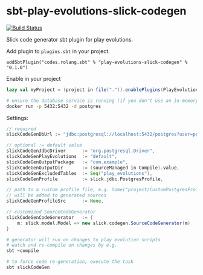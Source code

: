 # sbt-play-evolutions-slick-codegen

[![Build Status](https://travis-ci.org/rolang/sbt-play-evolutions-slick-codegen.svg?branch=master)](https://travis-ci.org/rolang/sbt-play-evolutions-slick-codegen)

Slick code generator sbt plugin for play evolutions.

Add plugin to `plugins.sbt` in your project.

```
addSbtPlugin("codes.rolang.sbt" % "play-evolutions-slick-codegen" % "0.1.0")
```

Enable in your project
```scala
lazy val myProject = (project in file(".")).enablePlugins(PlayEvolutionsSlickCodeGenPlugin)
```

```bash
# ensure the database service is running (if you don't use an in-memory database), e.g.
docker run -p 5432:5432 -d postgres
```

Settings:
```scala
// required
slickCodeGenDbUrl := "jdbc:postgresql://localhost:5432/postgres?user=postgres",

// optional := default value
slickCodeGenJdbcDriver      := "org.postgresql.Driver",
slickCodeGenPlayEvolutions  := "default",
slickCodeGenOutputPackage   := "com.example",
slickCodeGenOutputDir       := (sourceManaged in Compile).value,
slickCodeGenExcludedTables  := Seq("play_evolutions"),
slickCodeGenProfile         := slick.jdbc.PostgresProfile,

// path to a custom profile file, e.g. Some("project/CustomPostgresProfile.scala")
// will be added to generated sources
slickCodeGenProfileSrc      := None,

// customized SourceCodeGenerator
slickCodeGenCodeGenerator   := {
    m: slick.model.Model => new slick.codegen.SourceCodeGenerator(m)
}
```

```bash
# generator will run on changes to play evolution scripts
# watch and re-compile on changes by e.g.
sbt ~compile

# to force code re-generation, execute the task
sbt slickCodeGen
```
